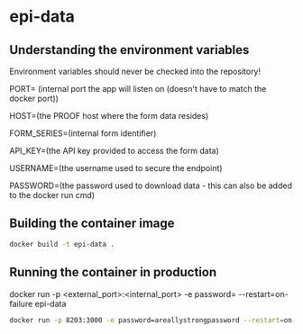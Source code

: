 # epi-data

## Understanding the environment variables

Environment variables should never be checked into the repository!

PORT= (internal port the app will listen on (doesn't have to match the docker port))

HOST=(the PROOF host where the form data resides)

FORM_SERIES=(internal form identifier)

API_KEY=(the API key provided to access the form data)

USERNAME=(the username used to secure the endpoint)

PASSWORD=(the password used to download data - this can also be added to the docker run cmd)


## Building the container image

```bash
docker build -t epi-data .
```
## Running the container in production

docker run -p <external_port>:<internal_port> -e password=<password> --restart=on-failure epi-data

```bash
docker run -p 8203:3000 -e password=areallystrongpassword --restart=on-failure epi-data
```
